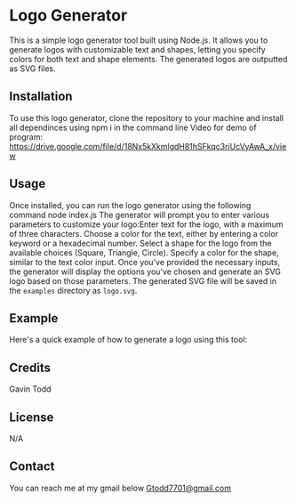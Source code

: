 # Logo Generator
This is a simple logo generator tool built using Node.js. It allows you to generate logos with customizable text and shapes, letting you specify colors for both text and shape elements. The generated logos are outputted as SVG files.



## Installation
To use this logo generator, clone the repository to your machine and install all dependinces using npm i in the command line
Video for demo of program:
https://drive.google.com/file/d/18Nx5kXkmlgdH81hSFkqc3riUcVyAwA_x/view

## Usage
Once installed, you can run the logo generator using the following command node index.js The generator will prompt you to enter various parameters to customize your logo:Enter text for the logo, with a maximum of three characters. Choose a color for the text, either by entering a color keyword or a hexadecimal number. Select a shape for the logo from the available choices (Square, Triangle, Circle). Specify a color for the shape, similar to the text color input. Once you've provided the necessary inputs, the generator will display the options you've chosen and generate an SVG logo based on those parameters. The generated SVG file will be saved in the `examples` directory as `logo.svg`.

## Example
Here's a quick example of how to generate a logo using this tool:
<!-- $ node index.js
? Enter text for logo (only 3 characters or less): GST
? Enter a color keyword or a hexadecimal number for the text color: Red
? Select a shape: Square
? Enter a color keyword or a hexadecimal number for the shape color: Blue
Logo generated with the following options:
Text: GST
Text Color: Red
Shape: Square
Shape Color: Blue
Generated logo.svg. -->

## Credits 
Gavin Todd

## License 
N/A

## Contact
You can reach me at my gmail below
Gtodd7701@gmail.com